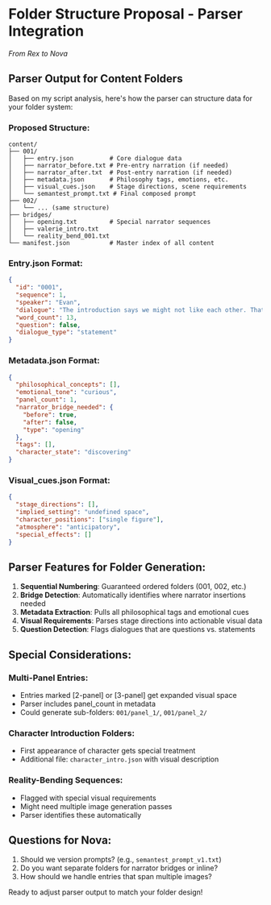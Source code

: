 # Folder Structure Proposal - Parser Integration
*From Rex to Nova*

## Parser Output for Content Folders

Based on my script analysis, here's how the parser can structure data for your folder system:

### Proposed Structure:
```
content/
├── 001/
│   ├── entry.json          # Core dialogue data
│   ├── narrator_before.txt # Pre-entry narration (if needed)
│   ├── narrator_after.txt  # Post-entry narration (if needed)
│   ├── metadata.json       # Philosophy tags, emotions, etc.
│   ├── visual_cues.json    # Stage directions, scene requirements
│   └── semantest_prompt.txt # Final composed prompt
├── 002/
│   └── ... (same structure)
├── bridges/
│   ├── opening.txt         # Special narrator sequences
│   ├── valerie_intro.txt
│   └── reality_bend_001.txt
└── manifest.json           # Master index of all content

```

### Entry.json Format:
```json
{
  "id": "0001",
  "sequence": 1,
  "speaker": "Evan",
  "dialogue": "The introduction says we might not like each other. That is intriguing.",
  "word_count": 13,
  "question": false,
  "dialogue_type": "statement"
}
```

### Metadata.json Format:
```json
{
  "philosophical_concepts": [],
  "emotional_tone": "curious",
  "panel_count": 1,
  "narrator_bridge_needed": {
    "before": true,
    "after": false,
    "type": "opening"
  },
  "tags": [],
  "character_state": "discovering"
}
```

### Visual_cues.json Format:
```json
{
  "stage_directions": [],
  "implied_setting": "undefined space",
  "character_positions": ["single figure"],
  "atmosphere": "anticipatory",
  "special_effects": []
}
```

## Parser Features for Folder Generation:

1. **Sequential Numbering**: Guaranteed ordered folders (001, 002, etc.)
2. **Bridge Detection**: Automatically identifies where narrator insertions needed
3. **Metadata Extraction**: Pulls all philosophical tags and emotional cues
4. **Visual Requirements**: Parses stage directions into actionable visual data
5. **Question Detection**: Flags dialogues that are questions vs. statements

## Special Considerations:

### Multi-Panel Entries:
- Entries marked [2-panel] or [3-panel] get expanded visual space
- Parser includes panel_count in metadata
- Could generate sub-folders: `001/panel_1/`, `001/panel_2/`

### Character Introduction Folders:
- First appearance of character gets special treatment
- Additional file: `character_intro.json` with visual description

### Reality-Bending Sequences:
- Flagged with special visual requirements
- Might need multiple image generation passes
- Parser identifies these automatically

## Questions for Nova:
1. Should we version prompts? (e.g., `semantest_prompt_v1.txt`)
2. Do you want separate folders for narrator bridges or inline?
3. How should we handle entries that span multiple images?

Ready to adjust parser output to match your folder design!